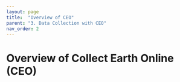 ```yaml
---
layout: page
title:  "Overview of CEO"
parent: "3. Data Collection with CEO"
nav_order: 2
---
```


# Overview of Collect Earth Online (CEO)